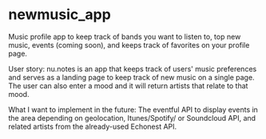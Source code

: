 # newmusic_app

Music profile app to keep track of bands you want to listen to, top new music, events (coming soon), and keeps track of favorites on your profile page.


User story: nu.notes is an app that keeps track of users' music preferences and serves as a landing page to keep track of new music on a single page. The user can also enter a mood and it will return artists that relate to that mood.

What I want to implement in the future: The eventful API to display events in the area depending on geolocation, Itunes/Spotify/ or Soundcloud API, and related artists from the already-used Echonest API.